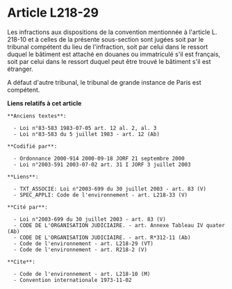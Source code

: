 # Article L218-29

Les infractions aux dispositions de la convention mentionnée à l'article L. 218-10 et à celles de la présente sous-section
sont jugées soit par le tribunal compétent du lieu de l'infraction, soit par celui dans le ressort duquel le bâtiment est
attaché en douanes ou immatriculé s'il est français, soit par celui dans le ressort duquel peut être trouvé le bâtiment s'il
est étranger.

A défaut d'autre tribunal, le tribunal de grande instance de Paris est compétent.

**Liens relatifs à cet article**

	**Anciens textes**:

	  - Loi n°83-583 1983-07-05 art. 12 al. 2, al. 3
	  - Loi n°83-583 du 5 juillet 1983 - art. 12 (Ab)

	**Codifié par**:

	  - Ordonnance 2000-914 2000-09-18 JORF 21 septembre 2000
	  - Loi n°2003-591 2003-07-02 art. 31 I JORF 3 juillet 2003

	**Liens**:

	  - TXT_ASSOCIE: Loi n°2003-699 du 30 juillet 2003 - art. 83 (V)
	  - SPEC_APPLI: Code de l'environnement - art. L218-33 (V)

	**Cité par**:

	  - Loi n°2003-699 du 30 juillet 2003 - art. 83 (V)
	  - CODE DE L'ORGANISATION JUDICIAIRE. - art. Annexe Tableau IV quater (Ab)
	  - CODE DE L'ORGANISATION JUDICIAIRE. - art. R*312-11 (Ab)
	  - Code de l'environnement - art. L218-29 (VT)
	  - Code de l'environnement - art. R218-2 (V)

	**Cite**:

	  - Code de l'environnement - art. L218-10 (M)
	  - Convention internationale 1973-11-02

